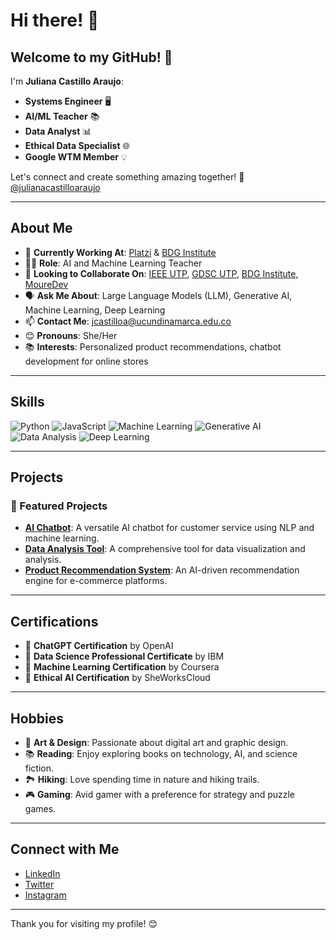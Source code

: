 # Hi there! 👋

## Welcome to my GitHub! 🎉

I'm **Juliana Castillo Araujo**:

- **Systems Engineer** 🖥️
- **AI/ML Teacher** 📚
- **Data Analyst** 📊
- **Ethical Data Specialist** 🌐
- **Google WTM Member** 💡

Let's connect and create something amazing together! 🌟 [@julianacastilloaraujo](https://github.com/julianacastilloaraujo)

---

## About Me

- 🔭 **Currently Working At**: [Platzi](https://platzi.com) & [BDG Institute](https://bdginstitute.com)
- 👩‍🏫 **Role**: AI and Machine Learning Teacher
- 🤝 **Looking to Collaborate On**: [IEEE UTP](https://ieeeutp.com), [GDSC UTP](https://gdscutp.com), [BDG Institute](https://bdginstitute.com), [MoureDev](https://mouredev.com)
- 🗣️ **Ask Me About**: Large Language Models (LLM), Generative AI, Machine Learning, Deep Learning
- 📫 **Contact Me**: [jcastilloa@ucundinamarca.edu.co](mailto:jcastilloa@ucundinamarca.edu.co)
- 😊 **Pronouns**: She/Her
- 📚 **Interests**: Personalized product recommendations, chatbot development for online stores

---

## Skills

![Python](https://img.shields.io/badge/Python-3776AB?style=for-the-badge&logo=python&logoColor=white)
![JavaScript](https://img.shields.io/badge/JavaScript-F7DF1E?style=for-the-badge&logo=javascript&logoColor=black)
![Machine Learning](https://img.shields.io/badge/Machine_Learning-FF6F00?style=for-the-badge&logo=machine-learning&logoColor=white)
![Generative AI](https://img.shields.io/badge/Generative_AI-663399?style=for-the-badge&logo=ai&logoColor=white)
![Data Analysis](https://img.shields.io/badge/Data_Analysis-1D3557?style=for-the-badge&logo=data-analysis&logoColor=white)
![Deep Learning](https://img.shields.io/badge/Deep_Learning-764ABC?style=for-the-badge&logo=deep-learning&logoColor=white)

---

## Projects

### 📌 Featured Projects

- **[AI Chatbot](https://github.com/julianacastilloaraujo/ai-chatbot)**: A versatile AI chatbot for customer service using NLP and machine learning.
- **[Data Analysis Tool](https://github.com/julianacastilloaraujo/data-analysis-tool)**: A comprehensive tool for data visualization and analysis.
- **[Product Recommendation System](https://github.com/julianacastilloaraujo/product-recommendation-system)**: An AI-driven recommendation engine for e-commerce platforms.

---

## Certifications

- 📜 **ChatGPT Certification** by OpenAI
- 📜 **Data Science Professional Certificate** by IBM
- 📜 **Machine Learning Certification** by Coursera
- 📜 **Ethical AI Certification** by SheWorksCloud

---

## Hobbies

- 🎨 **Art & Design**: Passionate about digital art and graphic design.
- 📚 **Reading**: Enjoy exploring books on technology, AI, and science fiction.
- 🏞️ **Hiking**: Love spending time in nature and hiking trails.
- 🎮 **Gaming**: Avid gamer with a preference for strategy and puzzle games.

---

## Connect with Me

- [LinkedIn](https://www.linkedin.com/in/julianacastilloaraujo)
- [Twitter](https://twitter.com/jcastilloaraujo)
- [Instagram](https://www.instagram.com/julianacastilloaraujo)

---

Thank you for visiting my profile! 😊
